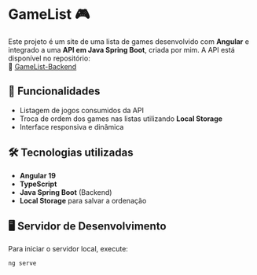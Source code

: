 # GameList 🎮

Este projeto é um site de uma lista de games desenvolvido com **Angular** e integrado a uma **API em Java Spring Boot**, criada por mim. A API está disponível no repositório:  
🔗 [GameList-Backend](https://github.com/Arthurmendescouto/GameList-Backend)

## 🚀 Funcionalidades  

- Listagem de jogos consumidos da API  
- Troca de ordem dos games nas listas utilizando **Local Storage**  
- Interface responsiva e dinâmica  

## 🛠️ Tecnologias utilizadas  

- **Angular 19**  
- **TypeScript**  
- **Java Spring Boot** (Backend)  
- **Local Storage** para salvar a ordenação  

## 🖥️ Servidor de Desenvolvimento  

Para iniciar o servidor local, execute:  

```bash
ng serve
